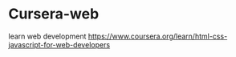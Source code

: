 # Cursera-web
learn web development
https://www.coursera.org/learn/html-css-javascript-for-web-developers
